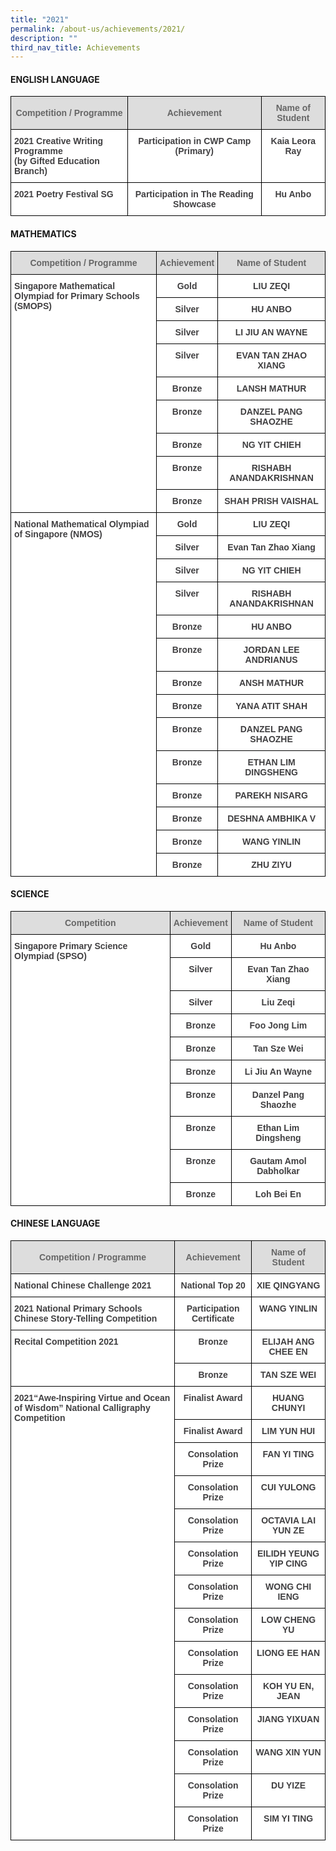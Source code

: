 ```yaml
---
title: "2021"
permalink: /about-us/achievements/2021/
description: ""
third_nav_title: Achievements
---
```

#### ENGLISH LANGUAGE

<style type="text/css">
.tg  {border-collapse:collapse;border-spacing:0;}
.tg td{border-color:black;border-style:solid;border-width:1px;font-family:Arial, sans-serif;font-size:14px;
  overflow:hidden;padding:10px 5px;word-break:normal;}
.tg th{border-color:black;border-style:solid;border-width:1px;font-family:Arial, sans-serif;font-size:14px;
  font-weight:normal;overflow:hidden;padding:10px 5px;word-break:normal;}
.tg .tg-feqv{background-color:#DDD;color:#666;font-weight:bold;text-align:center;vertical-align:middle}
.tg .tg-53zo{background-color:#FFF;color:#414042;font-weight:bold;text-align:left;vertical-align:top}
.tg .tg-gq82{background-color:#FFF;color:#414042;font-weight:bold;text-align:center;vertical-align:top}
</style>
<table class="tg">
<thead>
  <tr>
    <th class="tg-feqv"><span style="color:#666;background-color:#DDD">Competition / Programme</span></th>
    <th class="tg-feqv"><span style="color:#666;background-color:#DDD">Achievement</span></th>
    <th class="tg-feqv"><span style="color:#666;background-color:#DDD">Name of Student</span></th>
  </tr>
</thead>
<tbody>
  <tr>
    <td class="tg-53zo">2021 Creative Writing Programme<br>(by Gifted Education Branch)</td>
    <td class="tg-gq82">Participation in CWP Camp (Primary)</td>
    <td class="tg-gq82">Kaia Leora Ray</td>
  </tr>
  <tr>
    <td class="tg-53zo">2021 Poetry Festival SG</td>
    <td class="tg-gq82">Participation in The Reading Showcase</td>
    <td class="tg-gq82">Hu Anbo</td>
  </tr>
</tbody>
</table>

#### MATHEMATICS

<style type="text/css">
.tg  {border-collapse:collapse;border-spacing:0;}
.tg td{border-color:black;border-style:solid;border-width:1px;font-family:Arial, sans-serif;font-size:14px;
  overflow:hidden;padding:10px 5px;word-break:normal;}
.tg th{border-color:black;border-style:solid;border-width:1px;font-family:Arial, sans-serif;font-size:14px;
  font-weight:normal;overflow:hidden;padding:10px 5px;word-break:normal;}
.tg .tg-feqv{background-color:#DDD;color:#666;font-weight:bold;text-align:center;vertical-align:middle}
.tg .tg-53zo{background-color:#FFF;color:#414042;font-weight:bold;text-align:left;vertical-align:top}
.tg .tg-gq82{background-color:#FFF;color:#414042;font-weight:bold;text-align:center;vertical-align:top}
</style>
<table class="tg">
<thead>
  <tr>
    <th class="tg-feqv"><span style="color:#666;background-color:#DDD">Competition / Programme</span></th>
    <th class="tg-feqv"><span style="color:#666;background-color:#DDD">Achievement</span></th>
    <th class="tg-feqv"><span style="color:#666;background-color:#DDD">Name of Student</span></th>
  </tr>
</thead>
<tbody>
  <tr>
    <td class="tg-53zo" rowspan="9">Singapore Mathematical Olympiad for Primary Schools (SMOPS)</td>
    <td class="tg-gq82">Gold</td>
    <td class="tg-gq82">LIU ZEQI</td>
  </tr>
  <tr>
    <td class="tg-gq82">Silver</td>
    <td class="tg-gq82">HU ANBO</td>
  </tr>
  <tr>
    <td class="tg-gq82">Silver</td>
    <td class="tg-gq82">LI JIU AN WAYNE</td>
  </tr>
  <tr>
    <td class="tg-gq82">Silver</td>
    <td class="tg-gq82">EVAN TAN ZHAO XIANG</td>
  </tr>
  <tr>
    <td class="tg-gq82">Bronze</td>
    <td class="tg-gq82">LANSH MATHUR</td>
  </tr>
  <tr>
    <td class="tg-gq82">Bronze</td>
    <td class="tg-gq82">DANZEL PANG SHAOZHE</td>
  </tr>
  <tr>
    <td class="tg-gq82">Bronze</td>
    <td class="tg-gq82">NG YIT CHIEH</td>
  </tr>
  <tr>
    <td class="tg-gq82">Bronze</td>
    <td class="tg-gq82">RISHABH ANANDAKRISHNAN</td>
  </tr>
  <tr>
    <td class="tg-gq82">Bronze</td>
    <td class="tg-gq82">SHAH PRISH VAISHAL</td>
  </tr>
  <tr>
    <td class="tg-53zo" rowspan="14">National Mathematical Olympiad of Singapore (NMOS)</td>
    <td class="tg-gq82">Gold</td>
    <td class="tg-gq82">LIU ZEQI</td>
  </tr>
  <tr>
    <td class="tg-gq82">Silver</td>
    <td class="tg-gq82">Evan Tan Zhao Xiang</td>
  </tr>
  <tr>
    <td class="tg-gq82">Silver</td>
    <td class="tg-gq82">NG YIT CHIEH</td>
  </tr>
  <tr>
    <td class="tg-gq82">Silver</td>
    <td class="tg-gq82">RISHABH ANANDAKRISHNAN</td>
  </tr>
  <tr>
    <td class="tg-gq82">Bronze</td>
    <td class="tg-gq82">HU ANBO</td>
  </tr>
  <tr>
    <td class="tg-gq82">Bronze</td>
    <td class="tg-gq82">JORDAN LEE ANDRIANUS</td>
  </tr>
  <tr>
    <td class="tg-gq82">Bronze</td>
    <td class="tg-gq82">ANSH MATHUR</td>
  </tr>
  <tr>
    <td class="tg-gq82">Bronze</td>
    <td class="tg-gq82">YANA ATIT SHAH</td>
  </tr>
  <tr>
    <td class="tg-gq82">Bronze</td>
    <td class="tg-gq82">DANZEL PANG SHAOZHE</td>
  </tr>
  <tr>
    <td class="tg-gq82">Bronze</td>
    <td class="tg-gq82">ETHAN LIM DINGSHENG</td>
  </tr>
  <tr>
    <td class="tg-gq82">Bronze</td>
    <td class="tg-gq82">PAREKH NISARG</td>
  </tr>
  <tr>
    <td class="tg-gq82">Bronze</td>
    <td class="tg-gq82">DESHNA AMBHIKA V</td>
  </tr>
  <tr>
    <td class="tg-gq82">Bronze</td>
    <td class="tg-gq82">WANG YINLIN</td>
  </tr>
  <tr>
    <td class="tg-gq82">Bronze</td>
    <td class="tg-gq82">ZHU ZIYU</td>
  </tr>
</tbody>
</table>

#### SCIENCE

<style type="text/css">
.tg  {border-collapse:collapse;border-spacing:0;}
.tg td{border-color:black;border-style:solid;border-width:1px;font-family:Arial, sans-serif;font-size:14px;
  overflow:hidden;padding:10px 5px;word-break:normal;}
.tg th{border-color:black;border-style:solid;border-width:1px;font-family:Arial, sans-serif;font-size:14px;
  font-weight:normal;overflow:hidden;padding:10px 5px;word-break:normal;}
.tg .tg-feqv{background-color:#DDD;color:#666;font-weight:bold;text-align:center;vertical-align:middle}
.tg .tg-53zo{background-color:#FFF;color:#414042;font-weight:bold;text-align:left;vertical-align:top}
.tg .tg-gq82{background-color:#FFF;color:#414042;font-weight:bold;text-align:center;vertical-align:top}
</style>
<table class="tg">
<thead>
  <tr>
    <th class="tg-feqv"><span style="color:#666;background-color:#DDD">Competition</span></th>
    <th class="tg-feqv"><span style="color:#666;background-color:#DDD">Achievement</span></th>
    <th class="tg-feqv"><span style="color:#666;background-color:#DDD">Name of Student</span></th>
  </tr>
</thead>
<tbody>
  <tr>
    <td class="tg-53zo" rowspan="10">Singapore Primary Science Olympiad (SPSO)</td>
    <td class="tg-gq82">Gold</td>
    <td class="tg-gq82">Hu Anbo</td>
  </tr>
  <tr>
    <td class="tg-gq82">Silver</td>
    <td class="tg-gq82">Evan Tan Zhao Xiang</td>
  </tr>
  <tr>
    <td class="tg-gq82">Silver</td>
    <td class="tg-gq82">Liu Zeqi</td>
  </tr>
  <tr>
    <td class="tg-gq82">Bronze</td>
    <td class="tg-gq82">Foo Jong Lim</td>
  </tr>
  <tr>
    <td class="tg-gq82">Bronze</td>
    <td class="tg-gq82">Tan Sze Wei</td>
  </tr>
  <tr>
    <td class="tg-gq82">Bronze</td>
    <td class="tg-gq82">Li Jiu An Wayne</td>
  </tr>
  <tr>
    <td class="tg-gq82">Bronze</td>
    <td class="tg-gq82">Danzel Pang Shaozhe</td>
  </tr>
  <tr>
    <td class="tg-gq82">Bronze</td>
    <td class="tg-gq82">Ethan Lim Dingsheng</td>
  </tr>
  <tr>
    <td class="tg-gq82">Bronze</td>
    <td class="tg-gq82">Gautam Amol Dabholkar</td>
  </tr>
  <tr>
    <td class="tg-gq82">Bronze</td>
    <td class="tg-gq82">Loh Bei En</td>
  </tr>
</tbody>
</table>

#### CHINESE LANGUAGE

<style type="text/css">
.tg  {border-collapse:collapse;border-spacing:0;}
.tg td{border-color:black;border-style:solid;border-width:1px;font-family:Arial, sans-serif;font-size:14px;
  overflow:hidden;padding:10px 5px;word-break:normal;}
.tg th{border-color:black;border-style:solid;border-width:1px;font-family:Arial, sans-serif;font-size:14px;
  font-weight:normal;overflow:hidden;padding:10px 5px;word-break:normal;}
.tg .tg-feqv{background-color:#DDD;color:#666;font-weight:bold;text-align:center;vertical-align:middle}
.tg .tg-53zo{background-color:#FFF;color:#414042;font-weight:bold;text-align:left;vertical-align:top}
.tg .tg-gq82{background-color:#FFF;color:#414042;font-weight:bold;text-align:center;vertical-align:top}
</style>
<table class="tg">
<thead>
  <tr>
    <th class="tg-feqv"><span style="color:#666;background-color:#DDD">Competition / Programme</span></th>
    <th class="tg-feqv"><span style="color:#666;background-color:#DDD">Achievement</span></th>
    <th class="tg-feqv"><span style="color:#666;background-color:#DDD">Name of Student</span></th>
  </tr>
</thead>
<tbody>
  <tr>
    <td class="tg-53zo">National Chinese Challenge 2021</td>
    <td class="tg-gq82">National Top 20</td>
    <td class="tg-gq82">XIE QINGYANG</td>
  </tr>
  <tr>
    <td class="tg-53zo">2021 National Primary Schools Chinese Story-Telling Competition</td>
    <td class="tg-gq82">Participation Certificate</td>
    <td class="tg-gq82">WANG YINLIN</td>
  </tr>
  <tr>
    <td class="tg-53zo" rowspan="2">Recital Competition 2021</td>
    <td class="tg-gq82">Bronze</td>
    <td class="tg-gq82">ELIJAH ANG CHEE EN</td>
  </tr>
  <tr>
    <td class="tg-gq82">Bronze</td>
    <td class="tg-gq82">TAN SZE WEI</td>
  </tr>
  <tr>
    <td class="tg-53zo" rowspan="14">2021“Awe-Inspiring Virtue and Ocean of Wisdom” National Calligraphy Competition</td>
    <td class="tg-gq82">Finalist Award</td>
    <td class="tg-gq82">HUANG CHUNYI</td>
  </tr>
  <tr>
    <td class="tg-gq82">Finalist Award</td>
    <td class="tg-gq82">LIM YUN HUI</td>
  </tr>
  <tr>
    <td class="tg-gq82">Consolation Prize</td>
    <td class="tg-gq82">FAN YI TING</td>
  </tr>
  <tr>
    <td class="tg-gq82">Consolation Prize</td>
    <td class="tg-gq82">CUI YULONG</td>
  </tr>
  <tr>
    <td class="tg-gq82">Consolation Prize</td>
    <td class="tg-gq82">OCTAVIA LAI YUN ZE</td>
  </tr>
  <tr>
    <td class="tg-gq82">Consolation Prize</td>
    <td class="tg-gq82">EILIDH YEUNG YIP CING</td>
  </tr>
  <tr>
    <td class="tg-gq82">Consolation Prize</td>
    <td class="tg-gq82">WONG CHI IENG</td>
  </tr>
  <tr>
    <td class="tg-gq82">Consolation Prize</td>
    <td class="tg-gq82">LOW CHENG YU</td>
  </tr>
  <tr>
    <td class="tg-gq82">Consolation Prize</td>
    <td class="tg-gq82">LIONG EE HAN</td>
  </tr>
  <tr>
    <td class="tg-gq82">Consolation Prize</td>
    <td class="tg-gq82">KOH YU EN, JEAN</td>
  </tr>
  <tr>
    <td class="tg-gq82">Consolation Prize</td>
    <td class="tg-gq82">JIANG YIXUAN</td>
  </tr>
  <tr>
    <td class="tg-gq82">Consolation Prize</td>
    <td class="tg-gq82">WANG XIN YUN</td>
  </tr>
  <tr>
    <td class="tg-gq82">Consolation Prize</td>
    <td class="tg-gq82">DU YIZE</td>
  </tr>
  <tr>
    <td class="tg-gq82">Consolation Prize</td>
    <td class="tg-gq82">SIM YI TING</td>
  </tr>
</tbody>
</table>